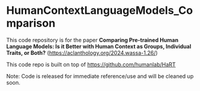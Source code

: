 # HumanContextLanguageModels_Comparison

This code repository is for the paper
**Comparing Pre-trained Human Language Models: Is it Better with Human Context as Groups, Individual Traits, or Both?**
(https://aclanthology.org/2024.wassa-1.26/)

This code repo is built on top of https://github.com/humanlab/HaRT 

Note: Code is released for immediate reference/use and will be cleaned up soon.
